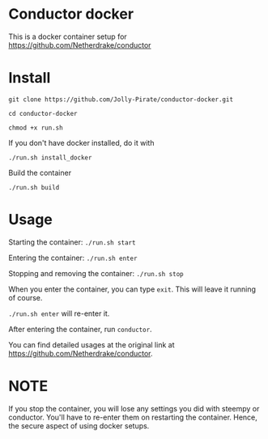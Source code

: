 # Conductor docker
This is a docker container setup for https://github.com/Netherdrake/conductor
  
# Install
`git clone https://github.com/Jolly-Pirate/conductor-docker.git`

`cd conductor-docker`

`chmod +x run.sh`

If you don't have docker installed, do it with

`./run.sh install_docker`

Build the container

`./run.sh build`


# Usage
Starting the container: `./run.sh start`

Entering the container: `./run.sh enter`

Stopping and removing the container: `./run.sh stop`

When you enter the container, you can type `exit`. This will leave it running of course.

`./run.sh enter` will re-enter it.

After entering the container, run `conductor`.

You can find detailed usages at the original link at https://github.com/Netherdrake/conductor.

# NOTE
If you stop the container, you will lose any settings you did with steempy or conductor. You'll have to re-enter them on restarting the container. Hence, the secure aspect of using docker setups.
